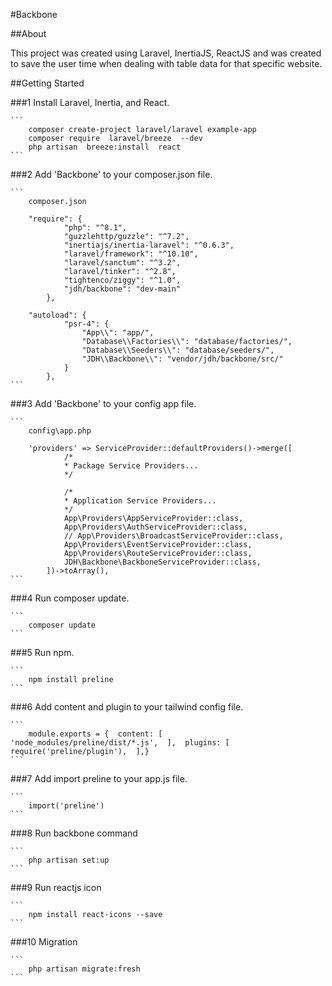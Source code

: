 #Backbone

##About

This project was created using Laravel, InertiaJS, ReactJS and was created to save the user time when dealing with table data for that specific website.

##Getting Started

###1	Install Laravel, Inertia, and React.

	```
		composer create-project laravel/laravel example-app
		composer require  laravel/breeze  --dev
		php artisan  breeze:install  react
	```

###2	Add 'Backbone' to your composer.json file.

	```
		composer.json

		"require": {
        		"php": "^8.1",
        		"guzzlehttp/guzzle": "^7.2",
        		"inertiajs/inertia-laravel": "^0.6.3",
        		"laravel/framework": "^10.10",
        		"laravel/sanctum": "^3.2",
        		"laravel/tinker": "^2.8",
        		"tightenco/ziggy": "^1.0",
        		"jdh/backbone": "dev-main"
    		},

		"autoload": {
        		"psr-4": {
            		"App\\": "app/",
            		"Database\\Factories\\": "database/factories/",
            		"Database\\Seeders\\": "database/seeders/",
            		"JDH\\Backbone\\": "vendor/jdh/backbone/src/"
        		}
    		},
	```

###3	Add 'Backbone' to your config app file.

	```
		config\app.php

		'providers' => ServiceProvider::defaultProviders()->merge([
        		/*
         		* Package Service Providers...
         		*/

        		/*
         		* Application Service Providers...
         		*/
        		App\Providers\AppServiceProvider::class,
        		App\Providers\AuthServiceProvider::class,
        		// App\Providers\BroadcastServiceProvider::class,
        		App\Providers\EventServiceProvider::class,
        		App\Providers\RouteServiceProvider::class,
        		JDH\Backbone\BackboneServiceProvider::class,
    		])->toArray(),
	```

###4	Run composer update.

	```
		composer update
	```

###5	Run npm.

	```
		npm install preline
	```

###6	Add content and plugin to your tailwind config file.

	```
		module.exports = {  content: [      'node_modules/preline/dist/*.js',  ],  plugins: [      require('preline/plugin'),  ],}
	```

###7	Add import preline to your app.js file.

	```
		import('preline')
	```

###8	Run backbone command

	```
		php artisan set:up
	```

###9	Run reactjs icon

	```
		npm install react-icons --save
	```

###10	Migration
	
	```
		php artisan migrate:fresh
	```